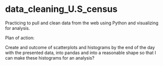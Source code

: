 # data_cleaning_U.S_census
Practicing to pull and clean data from the web using Python and visualizing for analysis.

Plan of action:

Create and outcome of scatterplots and histograms by the end of the day with the presented data, into pandas and into a reasonable shape so that I can make these histograms for an analysis?
